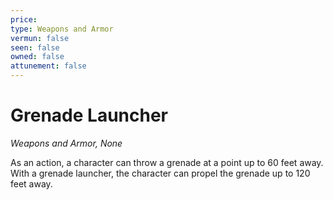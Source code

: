 ```yaml
---
price: 
type: Weapons and Armor
vermun: false
seen: false
owned: false
attunement: false
---
```

# Grenade Launcher

*Weapons and Armor, None*

As an action, a character can throw a grenade at a point up to 60 feet away. With a grenade launcher, the character can propel the grenade up to 120 feet away.
